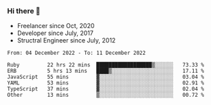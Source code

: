 ### Hi there 👋

- Freelancer since Oct, 2020
- Developer since July, 2017
- Structral Engineer since July, 2012

<!--START_SECTION:waka-->

```text
From: 04 December 2022 - To: 11 December 2022

Ruby         22 hrs 22 mins  ██████████████████▒░░░░░░   73.33 %
ERB          5 hrs 13 mins   ████▒░░░░░░░░░░░░░░░░░░░░   17.11 %
JavaScript   55 mins         ▓░░░░░░░░░░░░░░░░░░░░░░░░   03.04 %
YAML         53 mins         ▓░░░░░░░░░░░░░░░░░░░░░░░░   02.91 %
TypeScript   37 mins         ▓░░░░░░░░░░░░░░░░░░░░░░░░   02.04 %
Other        13 mins         ▒░░░░░░░░░░░░░░░░░░░░░░░░   00.72 %
```

<!--END_SECTION:waka-->
